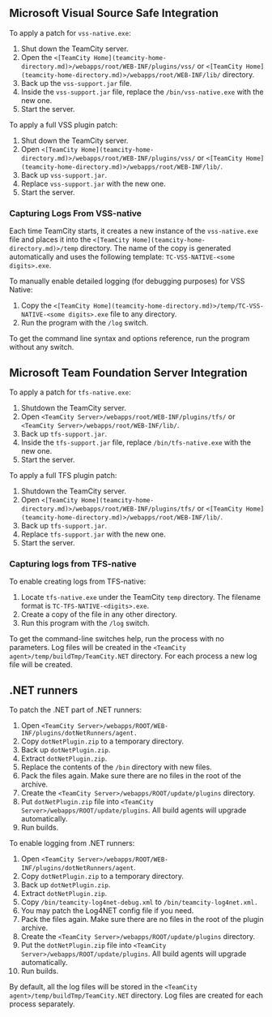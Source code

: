 [//]: # (title: Applying Patches)
[//]: # (auxiliary-id: Applying Patches)

## Microsoft Visual Source Safe Integration

To apply a patch for `vss-native.exe`:
1. Shut down the TeamCity server.
2. Open the  `<[TeamCity Home](teamcity-home-directory.md)>/webapps/root/WEB-INF/plugins/vss/` or `<[TeamCity Home](teamcity-home-directory.md)>/webapps/root/WEB-INF/lib/` directory.
3. Back up the `vss-support.jar` file.
4. Inside the `vss-support.jar` file, replace the `/bin/vss-native.exe` with the new one.
5. Start the server.


To apply a full VSS plugin patch:
1. Shut down the TeamCity server.
2. Open `<[TeamCity Home](teamcity-home-directory.md)>/webapps/root/WEB-INF/plugins/vss/` or `<[TeamCity Home](teamcity-home-directory.md)>/webapps/root/WEB-INF/lib/`.
3. Back up `vss-support.jar`.
4. Replace `vss-support.jar` with the new one.
5. Start the server.

### Capturing Logs From VSS-native

Each time TeamCity starts, it creates a new instance of the `vss-native.exe` file and places it into the `<[TeamCity Home](teamcity-home-directory.md)>/temp` directory. The name of the copy is generated automatically and uses the following template: `TC-VSS-NATIVE-<some digits>.exe`.

To manually enable detailed logging (for debugging purposes) for VSS Native:
1. Copy the `<[TeamCity Home](teamcity-home-directory.md)>/temp/TC-VSS-NATIVE-<some digits>.exe` file to any directory.
2. Run the program with the `/log` switch.

To get the command line syntax and options reference, run the program without any switch.

## Microsoft Team Foundation Server Integration

To apply a patch for `tfs-native.exe`:

1. Shutdown the TeamCity server.
2. Open `<TeamCity Server>/webapps/root/WEB-INF/plugins/tfs/` or `<TeamCity Server>/webapps/root/WEB-INF/lib/`.
3. Back up `tfs-support.jar`.
4. Inside the `tfs-support.jar` file, replace `/bin/tfs-native.exe` with the new one.
5. Start the server.

To apply a full TFS plugin patch:
1. Shutdown the TeamCity server.
2. Open `<[TeamCity Home](teamcity-home-directory.md)>/webapps/root/WEB-INF/plugins/tfs/` or `<[TeamCity Home](teamcity-home-directory.md)>/webapps/root/WEB-INF/lib/`.
3. Back up `tfs-support.jar`.
4. Replace `tfs-support.jar` with the new one.
5. Start the server.

### Capturing logs from TFS-native

To enable creating logs from TFS-native:
1. Locate `tfs-native.exe` under the TeamCity `temp` directory. The filename format is `TC-TFS-NATIVE-<digits>.exe`.
2. Create a copy of the file in any other directory.
3. Run this program with the `/log` switch.

To get the command-line switches help, run the process with no parameters. Log files will be created in the `<TeamCity agent>/temp/buildTmp/TeamCity.NET` directory. For each process a new log file will be created.

## .NET runners

To patch the .NET part of .NET runners:
1. Open `<TeamCity Server>/webapps/ROOT/WEB-INF/plugins/dotNetRunners/agent.`
2. Copy `dotNetPlugin.zip` to a temporary directory.
3. Back up `dotNetPlugin.zip`.
4. Extract `dotNetPlugin.zip`.
5. Replace the contents of the `/bin` directory with new files.
6. Pack the files again. Make sure there are no files in the root of the archive.
7. Create the `<TeamCity Server>/webapps/ROOT/update/plugins` directory.
8. Put `dotNetPlugin.zip` file into `<TeamCity Server>/webapps/ROOT/update/plugins`. All build agents will upgrade automatically.
9. Run builds.

To enable logging from .NET runners:
1. Open `<TeamCity Server>/webapps/ROOT/WEB-INF/plugins/dotNetRunners/agent`.
2. Copy `dotNetPlugin.zip` to a temporary directory.
3. Back up `dotNetPlugin.zip`.
4. Extract `dotNetPlugin.zip`.
5. Copy `/bin/teamcity-log4net-debug.xml` to `/bin/teamcity-log4net.xml.`
6. You may patch the Log4NET config file if you need.
7. Pack the files again. Make sure there are no files in the root of the plugin archive.
8. Create the `<TeamCity Server>/webapps/ROOT/update/plugins` directory.
9. Put the `dotNetPlugin.zip` file into `<TeamCity Server>/webapps/ROOT/update/plugins`. All build agents will upgrade automatically.
10. Run builds.

By default, all the log files will be stored in the `<TeamCity agent>/temp/buildTmp/TeamCity.NET` directory. Log files are created for each process separately.
